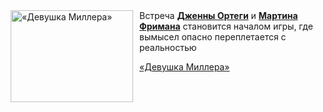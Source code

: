 <!--2025-08-15 08:00:18-->
<div class="yb">
  <div class="rss kino_kino"><a href="https://www.kino-teatr.ru/video/52443/" title="«Девушка Миллера»"><img src="https://www.kino-teatr.ru/video/3/4/52443/poster.jpg" width="196" height="147" align="left" hspace="5" style="margin: 0px 10px 0px 5px" alt="«Девушка Миллера»"/></a>Встреча <a href=https://www.kino-teatr.ru/kino/acter/w/hollywood/455878/bio/ target=_blank><strong>Дженны Ортеги</strong></a> и <a href=https://www.kino-teatr.ru/kino/acter/m/euro/57276/bio/ target=_blank><strong>Мартина Фримана</strong></a> становится началом игры, где вымысел опасно переплетается с реальностью <p class="titl"><a href="https://www.kino-teatr.ru/video/52443/">«Девушка Миллера»</a></p></div>
</div>
